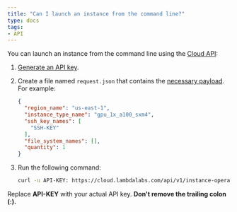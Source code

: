 ```yaml
---
title: "Can I launch an instance from the command line?"
type: docs
tags:
- API
---
```


You can launch an instance from the command line using the
[Cloud API](https://cloud.lambdalabs.com/api/v1/docs):

1. [Generate an API key](https://cloud.lambdalabs.com/api-keys).

2. Create a file named `request.json` that contains the
   [necessary payload](https://cloud.lambdalabs.com/api/v1/docs#operation/launchInstance).
   For example:

   ```json
   {
     "region_name": "us-east-1",
     "instance_type_name": "gpu_1x_a100_sxm4",
     "ssh_key_names": [
       "SSH-KEY"
     ],
     "file_system_names": [],
     "quantity": 1
   }
   ```

3. Run the following command:

   ```bash
   curl -u API-KEY: https://cloud.lambdalabs.com/api/v1/instance-operations/launch -d @request.json -H "Content-Type: application/json" | jq .
   ```

Replace **API-KEY** with your actual API key. **Don't remove the trailing
colon (:).**
